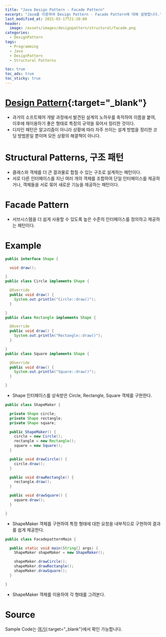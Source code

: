 ```yaml
---
title: "Java Design Pattern - Facade Pattern"
excerpt: "Java를 이용하여 Design Pattern - Facade Pattern에 대해 설명합니다."
last_modified_at: 2021-03-17T21:20:00
header:
  image: /assets/images/designpattern/structural/facade.png
categories:
  - DesignPattern
tags:
  - Programming
  - Java
  - DesignPattern
  - Structural Patterns

toc: true
toc_ads: true
toc_sticky: true
---
```

# [Design Pattern](../designpattern){:target="_blank"}
- 과거의 소프트웨어 개발 과정에서 발견된 설계의 노하우를 축적하여 이름을 붙여, 이후에 재이용하기 좋은 형태로 특정의 규약을 묶어서 정리한 것이다.
- 디자인 패턴은 알고리즘이 아니라 상황에 따라 자주 쓰이는 설계 방법을 정리한 코딩 방법론일 뿐이며 모든 상황의 해결책이 아니다.

# Structural Patterns, 구조 패턴
- 클래스와 객체를 더 큰 결과물로 합칠 수 있는 구조로 설계하는 패턴이다.
- 서로 다른 인터페이스를 지닌 여러 개의 객체를 조합하여 단일 인터페이스를 제공하거나, 객체들을 서로 묶어 새로운 기능을 제공하는 패턴이다.

# Facade Pattern
- 서브시스템을 더 쉽게 사용할 수 있도록 높은 수준의 인터페이스를 정의하고 제공하는 패턴이다.

# Example
```java
public interface Shape {

  void draw();

}
public class Circle implements Shape {

  @Override
  public void draw() {
    System.out.println("Circle::draw()");
  }

}
public class Rectangle implements Shape {

  @Override
  public void draw() {
    System.out.println("Rectangle::draw()");
  }

}
public class Square implements Shape {

  @Override
  public void draw() {
    System.out.println("Square::draw()");
  }

}
```

- Shape 인터페이스를 상속받은 Circle, Rectangle, Square 객체를 구현한다.

```java
public class ShapeMaker {

  private Shape circle;
  private Shape rectangle;
  private Shape square;

  public ShapeMaker() {
    circle = new Circle();
    rectangle = new Rectangle();
    square = new Square();
  }

  public void drawCircle() {
    circle.draw();
  }

  public void drawRectangle() {
    rectangle.draw();
  }

  public void drawSquare() {
    square.draw();
  }

}
```

- ShapeMaker 객체를 구현하여 특정 형태에 대한 요청을 내부적으로 구현하여 결과를 쉽게 제공한다.

```java
public class FacadepatternMain {

  public static void main(String[] args) {
    ShapeMaker shapeMaker = new ShapeMaker();

    shapeMaker.drawCircle();
    shapeMaker.drawRectangle();
    shapeMaker.drawSquare();
  }

}
```

- ShapeMaker 객체를 이용하여 각 형태를 그려본다.

# Source
Sample Code는 [여기](https://github.com/GracefulSoul/designpattern/tree/master/src/main/java/gracefulsoul/structural/facade){:target="_blank"}에서 확인 가능합니다.